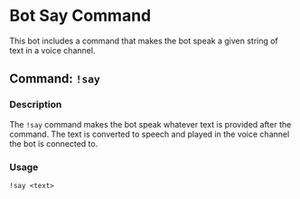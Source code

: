 # Bot Say Command

This bot includes a command that makes the bot speak a given string of text in a voice channel.

## Command: `!say`

### Description

The `!say` command makes the bot speak whatever text is provided after the command. The text is converted to speech and played in the voice channel the bot is connected to.

### Usage

```plaintext
!say <text>
```